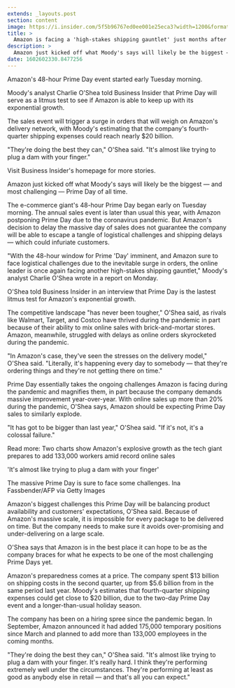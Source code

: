 ```yaml
--- 
extends: _layouts.post 
section: content 
image: https://i.insider.com/5f5b96767ed0ee001e25eca3?width=1200&format=jpeg 
title: > 
  Amazon is facing a 'high-stakes shipping gauntlet' just months after recovering from widespread delays, as it attempts to pull off its biggest Prime Day ever 
description: > 
  Amazon just kicked off what Moody's says will likely be the biggest — and most challenging — Prime Day of all time.The e-commerce giant's 48-hour Prime Day began early on Tuesday morning.The annual sales event is later than usual this year, with Amazon postponing Prime Day due to the coronavirus pandemic.With online sales up more than 20% during the pandemic, O'Shea says, Amazon should be expecting Prime Day sales to similarly explode.Ina Fassbender/AFP via Getty ImagesAmazon's biggest challenges this Prime Day will be balancing product availability and customers' expectations, O'Shea said. 
date: 1602602330.8477256 
--- 
```

Amazon's 48-hour Prime Day event started early Tuesday morning.

Moody's analyst Charlie O'Shea told Business Insider that Prime Day will serve as a litmus test to see if Amazon is able to keep up with its exponential growth.

The sales event will trigger a surge in orders that will weigh on Amazon's delivery network, with Moody's estimating that the company's fourth-quarter shipping expenses could reach nearly $20 billion.

"They're doing the best they can," O'Shea said. "It's almost like trying to plug a dam with your finger."

Visit Business Insider's homepage for more stories.

Amazon just kicked off what Moody's says will likely be the biggest — and most challenging — Prime Day of all time.

The e-commerce giant's 48-hour Prime Day began early on Tuesday morning. The annual sales event is later than usual this year, with Amazon postponing Prime Day due to the coronavirus pandemic. But Amazon's decision to delay the massive day of sales does not guarantee the company will be able to escape a tangle of logistical challenges and shipping delays — which could infuriate customers.

"With the 48-hour window for Prime 'Day' imminent, and Amazon sure to face logistical challenges due to the inevitable surge in orders, the online leader is once again facing another high-stakes shipping gauntlet," Moody's analyst Charlie O'Shea wrote in a report on Monday.

O'Shea told Business Insider in an interview that Prime Day is the lastest litmus test for Amazon's exponential growth.

The competitive landscape "has never been tougher," O'Shea said, as rivals like Walmart, Target, and Costco have thrived during the pandemic in part because of their ability to mix online sales with brick-and-mortar stores. Amazon, meanwhile, struggled with delays as online orders skyrocketed during the pandemic.

"In Amazon's case, they've seen the stresses on the delivery model," O'Shea said. "Literally, it's happening every day to somebody — that they're ordering things and they're not getting there on time."

Prime Day essentially takes the ongoing challenges Amazon is facing during the pandemic and magnifies them, in part because the company demands massive improvement year-over-year. With online sales up more than 20% during the pandemic, O'Shea says, Amazon should be expecting Prime Day sales to similarly explode.

"It has got to be bigger than last year," O'Shea said. "If it's not, it's a colossal failure."

Read more: Two charts show Amazon's explosive growth as the tech giant prepares to add 133,000 workers amid record online sales

'It's almost like trying to plug a dam with your finger'

The massive Prime Day is sure to face some challenges. Ina Fassbender/AFP via Getty Images

Amazon's biggest challenges this Prime Day will be balancing product availability and customers' expectations, O'Shea said. Because of Amazon's massive scale, it is impossible for every package to be delivered on time. But the company needs to make sure it avoids over-promising and under-delivering on a large scale.

O'Shea says that Amazon is in the best place it can hope to be as the company braces for what he expects to be one of the most challenging Prime Days yet.

Amazon's preparedness comes at a price. The company spent $13 billion on shipping costs in the second quarter, up from $5.6 billion from in the same period last year. Moody's estimates that fourth-quarter shipping expenses could get close to $20 billion, due to the two-day Prime Day event and a longer-than-usual holiday season.

The company has been on a hiring spree since the pandemic began. In September, Amazon announced it had added 175,000 temporary positions since March and planned to add more than 133,000 employees in the coming months.

"They're doing the best they can," O'Shea said. "It's almost like trying to plug a dam with your finger. It's really hard. I think they're performing extremely well under the circumstances. They're performing at least as good as anybody else in retail — and that's all you can expect."